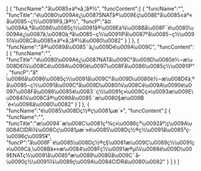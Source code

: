 [
	{
		"funcName":"å\u0085±äº«å¸¦å®½",
		"funcContent":[
			{
				"funcName":"",
				"funcTitle":"é\u0080\u009Aè¿\u0087SNATå®\u009Eç\u008E°å\u0085±äº«å\u0085¬ç½\u0091IPå¸¦å®½",
				"funcP":"å¤\u009Aä¸ªå\u0086\u0085ç½\u0091å®\u009Eä¾\u008Bå\u008F¯é\u0080\u009Aè¿\u0087ä¸\u0080ä¸ªå\u0085¬ç½\u0091IPå\u0087ºå\u0085¬ç½\u0091ï¼\u008Cå\u0085±äº«å¸¦å®½ã\u0080\u0082"
			}
		]
	},
	{
		"funcName":"å®\u0089å\u0085¨ä¿\u009Dé\u009A\u009C",
		"funcContent":[
			{
				"funcName":"",
				"funcTitle":"é\u0080\u009Aè¿\u0087NATå\u009C°å\u009D\u0080è½¬æ\u008D¢ï¼\u008Cé\u009A\u0090è\u0097\u008Få\u0086\u0085ç½\u0091IP",
				"funcP":"å°\u0086å\u0086\u0085ç½\u0091å\u009C°å\u009D\u0080è½¬æ\u008D¢ä¸ºå\u0085¬ç½\u0091å\u009C°å\u009D\u0080ï¼\u008Cé\u009A\u0090è\u0097\u008Få\u0086\u0085é\u0083¨ç½\u0091ç»\u009Cç»\u0093æ\u009E\u0084ï¼\u008Cå®\u0089å\u0085¨æ\u0080§æ\u009B´é«\u0098ã\u0080\u0082"
			}
		]
	},
	{
		"funcName":"é\u0085\u008Dç½®ç\u0081µæ´»",
		"funcContent":[
			{
				"funcName":"",
				"funcTitle":"æ\u0094¯æ\u008C\u0081ç²¾ç»\u0086ç²\u0092åº¦ç\u009A\u0084CIDRï¼\u008Cç\u0081µæ´»é\u0085\u008Dç½®ç½\u0091å\u0085³ç­\u0096ç\u0095¥",
				"funcP":"å\u008F¯é\u0085\u008Dç½®ç§\u0081æ\u009C\u0089ç½\u0091ç»\u009Cä¸\u008Bä»»æ\u0084\u008Fç½\u0091æ®µï¼\u0088é\u009D\u009ENATç½\u0091å\u0085³æ\u0089\u0080å\u009C¨å­\u0090ç½\u0091ï¼\u0089ç\u009A\u0084CIDRã\u0080\u0082"
			}
		]
	}
]